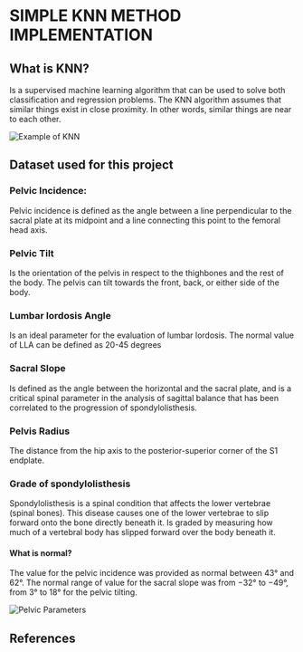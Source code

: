 # SIMPLE KNN METHOD IMPLEMENTATION
## What is KNN?
Is a supervised machine learning algorithm that can be used to solve both classification and regression problems. 
The KNN algorithm assumes that similar things exist in close proximity. In other words, similar things are near to each other.

![Example of KNN](../Assets/sk_knn.jpeg "Figure:1 Example of KNN")

## Dataset used for this project

### Pelvic Incidence:
Pelvic incidence is defined as the angle between a line perpendicular to the sacral plate at its midpoint and a line connecting this point to the femoral head axis.
### Pelvic Tilt
Is the orientation of the pelvis in respect to the thighbones and the rest of the body. The pelvis can tilt towards the front, back, or either side of the body.

### Lumbar lordosis Angle
Is an ideal parameter for the evaluation of lumbar lordosis. The normal value of LLA can be defined as 20-45 degrees

### Sacral Slope
Is defined as the angle between the horizontal and the sacral plate, and is a critical spinal parameter in the analysis of sagittal balance that has been correlated to the progression of spondylolisthesis.
### Pelvis Radius
The distance from the hip axis to the posterior-superior corner of the S1 endplate.

### Grade of spondylolisthesis
Spondylolisthesis is a spinal condition that affects the lower vertebrae (spinal bones). This disease causes one of the lower vertebrae to slip forward onto the bone directly beneath it. Is graded by measuring how much of a vertebral body has slipped forward over the body beneath it. 

#### What is normal?
The value for the pelvic incidence was provided as normal between 43° and 62°. The normal range of value for the sacral slope was from −32° to −49°, from 3° to 18° for the pelvic tilting.

![Pelvic Parameters](../Assets/pelvicParameters.jpeg)

## References